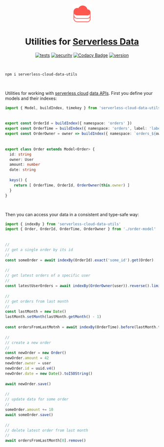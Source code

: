 <div align="center">

<img src="./serverless-data.svg" width="64px"/>
  
# Utilities for [Serverless Data](https://www.serverless.com/cloud/docs/apps/data)

[![tests](https://img.shields.io/github/workflow/status/loreanvictor/serverless-cloud-data-utils/Test%20and%20Report%20Coverage?label=tests&logo=mocha&logoColor=green)](https://github.com/loreanvictor/serverless-cloud-data-utils/actions?query=workflow%3A%22Test+and+Report+Coverage%22)
[![security](https://img.shields.io/github/workflow/status/loreanvictor/serverless-cloud-data-utils/CodeQL?label=security)](https://github.com/loreanvictor/serverless-cloud-data-utils/actions?query=workflow%3A%22CodeQL%22)
[![Codacy Badge](https://app.codacy.com/project/badge/Coverage/e40ed7b97c1c4e6982f64e6644aabf0f)](https://www.codacy.com/gh/loreanvictor/serverless-cloud-data-utils/dashboard?utm_source=github.com&utm_medium=referral&utm_content=loreanvictor/serverless-cloud-data-utils&utm_campaign=Badge_Coverage)
[![version](https://img.shields.io/npm/v/serverless-cloud-data-utils?logo=npm)](https://www.npmjs.com/package/serverless-cloud-data-utils)

</div>
  
<br>
  
```bash
npm i serverless-cloud-data-utils
```

<br>

Utilities for working with [serverless cloud](https://www.serverless.com/cloud) [data APIs](https://www.serverless.com/cloud/docs/apps/data).
First you define your models and their indexes:

```ts
import { Model, buildIndex, timekey } from 'serverless-cloud-data-utils'


export const OrderId = buildIndex({ namespace: 'orders' })
export const OrderTime = buildIndex({ namespace: 'orders', label: 'label1', converter: timekey })
export const OrderOwner = owner => buildIndex({ namespace: `orders_${owner.id}`, converter: timekey, label: 'label2' })


export class Order extends Model<Order> {
  id: string
  owner: User
  amount: number
  date: string
  
  keys() {
    return [ OrderTime, OrderId, OrderOwner(this.owner) ]
  }
}
```

<br>

Then you can access your data in a consistent and type-safe way:

```ts
import { indexBy } from 'serverless-cloud-data-utils'
import { Order, OrderId, OrderTime, OrderOwner } from './order-model'


//
// get a single order by its id
//
const someOrder = await indexBy(OrderId).exact('some_id').get(Order)

//
// get latest orders of a specific user
//
const latestUserOrders = await indexBy(OrderOwner(user)).reverse().limit(10).get(Order)

//
// get orders from last month
//
const lastMonth = new Date()
lastMonth.setMonth(lastMonth.getMonth() - 1)

const ordersFromLastMotnh = await indexBy(OrderTime).before(lastMonth.toISOString()).reverse().get(Order)

//
// create a new order
//
const newOrder = new Order()
newOrder.amount = 42
newOrder.owner = user
newOrder.id = uuid.v4()
newOrder.date = new Date().toISOString()

await newOrder.save()

//
// update data for some order
//
someOrder.amount += 10
await someOrder.save()

//
// delete latest order from last month
//
await ordersFromLastMonth[0].remove()
```
